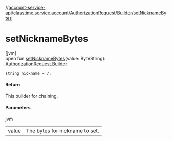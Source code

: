 //[account-service-api](../../../../index.md)/[classtime.service.account](../../index.md)/[AuthorizationRequest](../index.md)/[Builder](index.md)/[setNicknameBytes](set-nickname-bytes.md)

# setNicknameBytes

[jvm]\
open fun [setNicknameBytes](set-nickname-bytes.md)(value: ByteString): [AuthorizationRequest.Builder](index.md)

`string nickname = 7;`

#### Return

This builder for chaining.

#### Parameters

jvm

| | |
|---|---|
| value | The bytes for nickname to set. |
